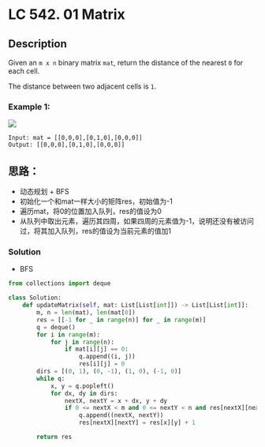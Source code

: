 # LC 542. 01 Matrix

## Description
Given an `m x n` binary matrix `mat`, return the distance of the nearest `0` for each cell.

The distance between two adjacent cells is `1`.

### Example 1:
<img src = "https://assets.leetcode.com/uploads/2021/04/24/01-1-grid.jpg">

```
Input: mat = [[0,0,0],[0,1,0],[0,0,0]]
Output: [[0,0,0],[0,1,0],[0,0,0]]
```

## 思路：
* 动态规划 + BFS
* 初始化一个和mat一样大小的矩阵res，初始值为-1
* 遍历mat，将0的位置加入队列，res的值设为0
* 从队列中取出元素，遍历其四周，如果四周的元素值为-1，说明还没有被访问过，将其加入队列，res的值设为当前元素的值加1

### Solution

* BFS
```python
from collections import deque

class Solution:
    def updateMatrix(self, mat: List[List[int]]) -> List[List[int]]:
        m, n = len(mat), len(mat[0])
        res = [[-1 for _ in range(n)] for _ in range(m)]
        q = deque()
        for i in range(m):
            for j in range(n):
                if mat[i][j] == 0:
                    q.append((i, j))
                    res[i][j] = 0
        dirs = [(0, 1), (0, -1), (1, 0), (-1, 0)]
        while q:
            x, y = q.popleft()
            for dx, dy in dirs:
                nextX, nextY = x + dx, y + dy
                if 0 <= nextX < m and 0 <= nextY < n and res[nextX][nextY] == -1:
                    q.append((nextX, nextY))
                    res[nextX][nextY] = res[x][y] + 1

        return res
```
